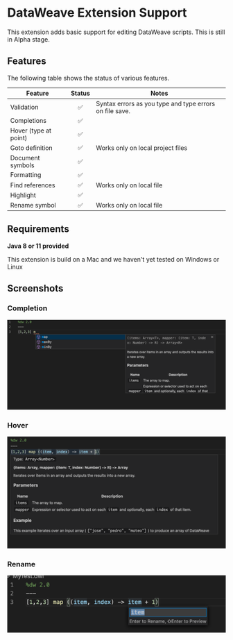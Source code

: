 # DataWeave Extension Support

This extension adds basic support for editing DataWeave scripts. 
This is still in Alpha stage.  

## Features

The following table shows the status of various features.

| Feature               | Status | Notes                                                                                            |
| --------------------- | :----: | ------------------------------------------------------------------------------------------------ |
| Validation            |   ✅   | Syntax errors as you type and type errors on file save.                                          |
| Completions           |   ✅   |                                                                                                  |
| Hover (type at point) |   ✅   |                                                                                                  |
| Goto definition        |   ✅   | Works only on local project files                                   |
| Document symbols      |   ✅   |                                                                                                  |
| Formatting            |   ✅   |                                                                                  |
| Find references       |   ✅   |  Works only on local file                                                                                                |
| Highlight             |   ✅   |                                                                                                  |
| Rename symbol         |   ✅   |     Works only on local file                                                                                             |

## Requirements

**Java 8 or 11 provided**

This extension is build on a Mac and we haven't yet tested on Windows or Linux

## Screenshots

### Completion

![Completion](images/completion.png)


### Hover
![Completion](images/hover.png)


### Rename
![Completion](images/rename.png) 

  



